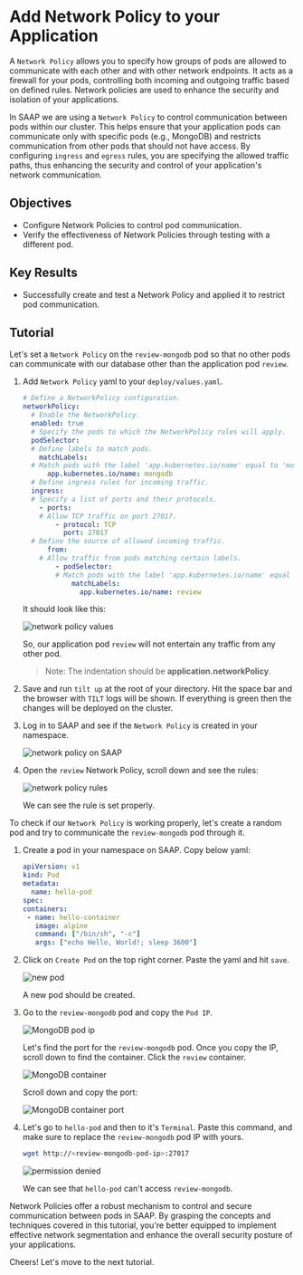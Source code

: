 # Add Network Policy to your Application

A `Network Policy` allows you to specify how groups of pods are allowed to communicate with each other and with other network endpoints. It acts as a firewall for your pods, controlling both incoming and outgoing traffic based on defined rules. Network policies are used to enhance the security and isolation of your applications.

In SAAP we are using a `Network Policy` to control communication between pods within our cluster. This helps ensure that your application pods can communicate only with specific pods (e.g., MongoDB) and restricts communication from other pods that should not have access. By configuring `ingress` and `egress` rules, you are specifying the allowed traffic paths, thus enhancing the security and control of your application's network communication.

## Objectives

- Configure Network Policies to control pod communication.
- Verify the effectiveness of Network Policies through testing with a different pod.

## Key Results

- Successfully create and test a Network Policy and applied it to restrict pod communication.

## Tutorial

Let's set a `Network Policy` on the `review-mongodb` pod so that no other pods can communicate with our database other than the application pod `review`.

1. Add `Network Policy` yaml to your `deploy/values.yaml`.

    ```yaml
    # Define a NetworkPolicy configuration.
    networkPolicy:
      # Enable the NetworkPolicy.
      enabled: true
      # Specify the pods to which the NetworkPolicy rules will apply.
      podSelector:
      # Define labels to match pods.
        matchLabels:
      # Match pods with the label 'app.kubernetes.io/name' equal to 'mongodb'.
          app.kubernetes.io/name: mongodb
      # Define ingress rules for incoming traffic.
      ingress:
      # Specify a list of ports and their protocols.
        - ports:
        # Allow TCP traffic on port 27017.
            - protocol: TCP
              port: 27017
      # Define the source of allowed incoming traffic.
          from:
        # Allow traffic from pods matching certain labels.
            - podSelector:
            # Match pods with the label 'app.kubernetes.io/name' equal to 'review'.
                matchLabels:
                  app.kubernetes.io/name: review
    ```

    It should look like this:

    ![network policy values](images/network-policies-values.png)

    So, our application pod `review` will not entertain any traffic from any other pod.

    > Note: The indentation should be **application.networkPolicy**.

1. Save and run `tilt up` at the root of your directory. Hit the space bar and the browser with `TILT` logs will be shown. If everything is green then the changes will be deployed on the cluster.

1. Log in to SAAP and see if the `Network Policy` is created in your namespace.

    ![network policy on SAAP](images/network-policy.png)

1. Open the `review` Network Policy, scroll down and see the rules:

    ![network policy rules](images/network-policy-rules.png)

    We can see the rule is set properly.

To check if our `Network Policy` is working properly, let's create a random pod and try to communicate the `review-mongodb` pod through it.

1. Create a pod in your namespace on SAAP. Copy below yaml:

    ```yaml
    apiVersion: v1
    kind: Pod
    metadata:
      name: hello-pod
    spec:
    containers:
     - name: hello-container
       image: alpine
       command: ["/bin/sh", "-c"]
       args: ["echo Hello, World!; sleep 3600"]
    ```

1. Click on `Create Pod` on the top right corner. Paste the yaml and hit `save`.

    ![new pod](images/new-pod.png)

    A new pod should be created.

1. Go to the `review-mongodb` pod and copy the `Pod IP`.

    ![MongoDB pod ip](images/mongodb-pod-ip.png)

    Let's find the port for the `review-mongodb` pod. Once you copy the IP, scroll down to find the container. Click the `review` container.

    ![MongoDB container](images/mongodb-container.png)

    Scroll down and copy the port:

    ![MongoDB container port](images/container-port.png)

1. Let's go to `hello-pod` and then to it's `Terminal`. Paste this command, and make sure to replace the `review-mongodb` pod IP with yours.

    ```sh
    wget http://<review-mongodb-pod-ip>:27017
    ```

    ![permission denied](images/permission-denied.png)

    We can see that `hello-pod` can't access `review-mongodb`.

Network Policies offer a robust mechanism to control and secure communication between pods in SAAP. By grasping the concepts and techniques covered in this tutorial, you're better equipped to implement effective network segmentation and enhance the overall security posture of your applications.

Cheers! Let's move to the next tutorial.
